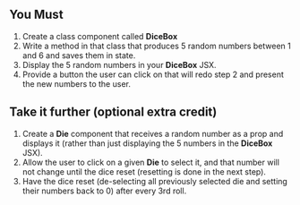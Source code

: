 ## You Must
1. Create a class component called **DiceBox** 
2. Write a method in that class that produces 5 random numbers between 1 and 6 and saves them in state.
3. Display the 5 random numbers in your **DiceBox** JSX.
4. Provide a button the user can click on that will redo step 2 and present the new numbers to the user.

## Take it further (optional extra credit)
1. Create a **Die** component that receives a random number as a prop and displays it (rather than just displaying the 5 numbers in the **DiceBox** JSX).
1. Allow the user to click on a given **Die** to select it, and that number will not change until the dice reset (resetting is done in the next step).
1. Have the dice reset (de-selecting all previously selected die and setting their numbers back to 0) after every 3rd roll.